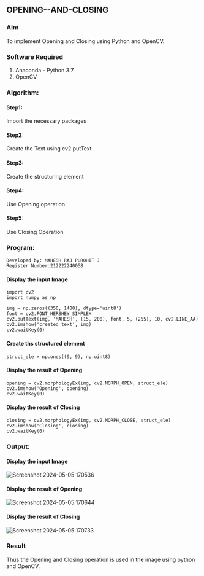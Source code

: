 ## OPENING--AND-CLOSING
### Aim
To implement Opening and Closing using Python and OpenCV.

### Software Required
1. Anaconda - Python 3.7
2. OpenCV
### Algorithm:
#### Step1:
Import the necessary packages
#### Step2:
Create the Text using cv2.putText
#### Step3:
Create the structuring element
#### Step4:
Use Opening operation
#### Step5:
Use Closing Operation

### Program:
```
Developed by: MAHESH RAJ PUROHIT J
Register Number:212222240058
```
#### Display the input Image
```
import cv2
import numpy as np

img = np.zeros((350, 1400), dtype='uint8')
font = cv2.FONT_HERSHEY_SIMPLEX
cv2.putText(img, 'MAHESH', (15, 200), font, 5, (255), 10, cv2.LINE_AA)
cv2.imshow('created_text', img)
cv2.waitKey(0)
```
#### Create ths structured element
```
struct_ele = np.ones((9, 9), np.uint8)
```
#### Display the result of Opening
```
opening = cv2.morphologyEx(img, cv2.MORPH_OPEN, struct_ele)
cv2.imshow('Opening', opening)
cv2.waitKey(0)
```
#### Display the result of Closing
```
closing = cv2.morphologyEx(img, cv2.MORPH_CLOSE, struct_ele)
cv2.imshow('Closing', closing)
cv2.waitKey(0)
```
### Output:

#### Display the input Image
![Screenshot 2024-05-05 170536](https://github.com/maheshrajpurohit18/OPENING--AND-CLOSING/assets/118749665/a6dbb678-1862-44ae-ae4f-39ed9fb74e08)


#### Display the result of Opening


![Screenshot 2024-05-05 170644](https://github.com/maheshrajpurohit18/OPENING--AND-CLOSING/assets/118749665/10559198-9c13-42b3-bc03-27e7f39a1fb1)


#### Display the result of Closing

![Screenshot 2024-05-05 170733](https://github.com/maheshrajpurohit18/OPENING--AND-CLOSING/assets/118749665/7cca669f-5b94-4082-ae4a-2d012b36035a)





### Result
Thus the Opening and Closing operation is used in the image using python and OpenCV.
